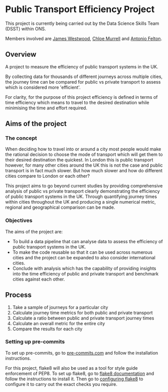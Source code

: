 # Public Transport Efficiency Project

This project is currently being carried out by the Data Science Skills Team (DSST) within ONS.

Members involved are [James Westwood](https://github.com/jwestw), [Chloe Murrell](https://github.com/chloemurrell) and [Antonio Felton](https://github.com/Antonio-John).

## Overview
A project to measure the efficiency of public transport systems in the UK.

By collecting data for thousands of different journeys across multiple cities, the journey time can be compared for public vs private transport  to assess which is considered more 'efficient'.

For clarity, for the purpose of this project efficiency is defined in terms of time efficiency which means to travel to the desired destination while minimising the time and effort required.

## Aims of the project

### The concept
When deciding how to travel into or around a city most people would make the rational decision to choose the mode of transport which will get them to their desired destination the quickest. In London this is public transport however, for many other cities around the UK this is not the case and public transport is in fact much slower. But how much slower and how do different cities compare to London or each other?

This project aims to go beyond current studies by providing comprehensive analysis of public vs private transport clearly demonstrating the efficiency of public transport systems in the UK. Through quantifying journey times within cities throughout the UK and producing a single numerical metric, regional and geographical comparison can be made.

### Objectives
The aims of the project are:
- To build a data pipeline that can analyse data to assess the efficiency of public transport systems in the UK.
- To make the code reusable so that it can be used across numerous cities and the project can be expanded to also consider international cities.
- Conclude with analysis which has the capability of providing insights into the time efficiency of public and private transport and benchmark cities against each other.

## Process
1.	Take a sample of journeys for a particular city
2.	Calculate journey time metrics for both public and private transport
3.	Calculate a ratio between public and private transport journey times
4.	Calculate an overall metric for the entire city
5.	Compare the results for each city

### Setting up pre-commits
To set up pre-commits, go to [pre-commits.com](https://pre-commit.com/#installation) and follow the installation instructions. 

For this project, flake8 will also be used as a tool for style guide enforcement of PEP8. To set up flake8, go to [flake8 documentation](https://flake8.pycqa.org/en/latest/#installation) and follow the instructions to install it. Then go to [configuring flake8](https://flake8.pycqa.org/en/latest/user/configuration.html) to configure it to carry out the exact checks you require. 
